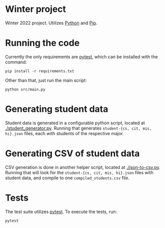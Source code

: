 # Winter project
Winter 2022 project. Utilizes [Python](https://www.python.org/) and
[Pip](https://pypi.org/project/pip/). 

# Running the code
Currently the only requirements are [pytest](https://docs.pytest.org/en/7.2.x/),
which can be installed with the command:
```
pip install -r requirements.txt
```

Other than that, just run the main script:
```
python src/main.py
```

# Generating student data
Student data is generated in a configurable python script, located at [./student_generator.py](./student_generator.py). Running that generates `student-{cs, cit, mis, hi}.json` files, each with students of the respective major.

# Generating CSV of student data
CSV generation is done in another helper script, located at [./json-to-csv.py](./json-to-csv.py). Running that will look for the `student-{cs, cit, mis, hi}.json` files with student data, and compile to one `compiled_students.csv` file.

# Tests
The test suite utilizes [pytest](https://docs.pytest.org/en/7.2.x/). To execute
the tests, run:
```
pytest
```
